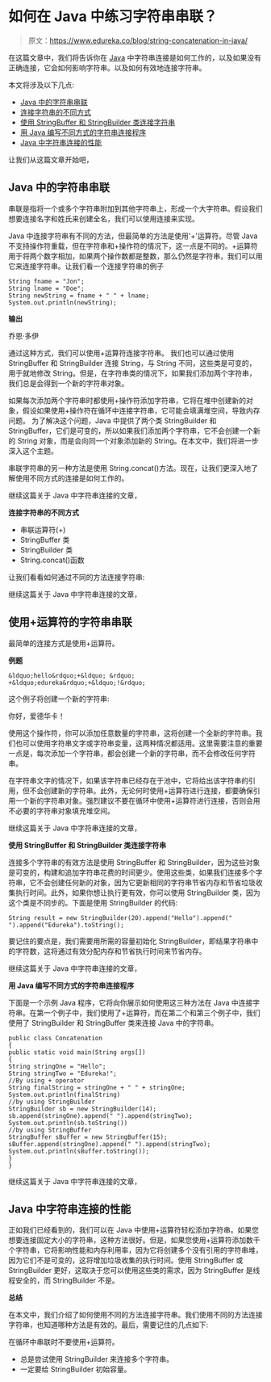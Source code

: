 # 如何在 Java 中练习字符串串联？

> 原文：<https://www.edureka.co/blog/string-concatenation-in-java/>

在这篇文章中，我们将告诉你在 [Java](https://www.edureka.co/blog/java-tutorial/) 中字符串连接是如何工作的，以及如果没有正确连接，它会如何影响字符串。以及如何有效地连接字符串。

本文将涉及以下几点:

*   [Java 中的字符串串联](#StringConcatenationinJava)
*   [连接字符串的不同方式](#DifferentwaystoConcatenateString)
*   [使用 StringBuffer 和 StringBuilder 类连接字符串](#ConcatenateStringusingStringBufferandStringBuilderclass)
*   [用 Java 编写不同方式的字符串连接程序](#ProgramForDifferentwaysofStringConcatenationinJava)
*   [Java 中字符串连接的性能](#PerformanceofStringconcatenationinJava)

让我们从这篇文章开始吧，

## **Java 中的字符串串联**

串联是指将一个或多个字符串附加到其他字符串上，形成一个大字符串。假设我们想要连接名字和姓氏来创建全名，我们可以使用连接来实现。

Java 中连接字符串有不同的方法，但最简单的方法是使用'+'运算符。尽管 Java 不支持操作符重载，但在字符串和+操作符的情况下，这一点是不同的。+运算符用于将两个数字相加，如果两个操作数都是整数，那么仍然是字符串，我们可以用它来连接字符串。让我们看一个连接字符串的例子

```
String fname = "Jon";
String lname = "Doe";
String newString = fname + " " + lname;
System.out.println(newString);

```

**输出**

乔恩·多伊

通过这种方式，我们可以使用+运算符连接字符串。 我们也可以通过使用 StringBuffer 和 StringBuilder 连接 String，与 String 不同，这些类是可变的，用于就地修改 String。但是，在字符串类的情况下，如果我们添加两个字符串，我们总是会得到一个新的字符串对象。

如果每次添加两个字符串时都使用+操作符添加字符串，它将在堆中创建新的对象，假设如果使用+操作符在循环中连接字符串，它可能会填满堆空间，导致内存问题。 为了解决这个问题，Java 中提供了两个类 StringBuilder 和 StringBuffer，它们是可变的，所以如果我们添加两个字符串，它不会创建一个新的 String 对象，而是会向同一个对象添加新的 String。在本文中，我们将进一步深入这个主题。

串联字符串的另一种方法是使用 String.concat()方法。现在，让我们更深入地了解使用不同方式的连接是如何工作的。

继续这篇关于 Java 中字符串连接的文章，

**连接字符串的不同方式**

*   串联运算符(+)
*   StringBuffer 类
*   StringBuilder 类
*   String.concat()函数

让我们看看如何通过不同的方法连接字符串:

继续这篇关于 Java 中字符串连接的文章，

## **使用+运算符的字符串串联**

最简单的连接方式是使用+运算符。

**例题**

```
&ldquo;hello&rdquo;+&ldquo; &rdquo; +&ldquo;edureka&rdquo;+&ldquo;!&rdquo;
```

这个例子将创建一个新的字符串:

你好，爱德华卡！

使用这个操作符，你可以添加任意数量的字符串，这将创建一个全新的字符串。我们也可以使用字符串文字或字符串变量，这两种情况都适用。这里需要注意的重要一点是，每次添加一个字符串，都会创建一个新的字符串，而不会修改任何字符串。

在字符串文字的情况下，如果该字符串已经存在于池中，它将给出该字符串的引用，但不会创建新的字符串。此外，无论何时使用+运算符进行连接，都要确保引用一个新的字符串对象。强烈建议不要在循环中使用+运算符进行连接，否则会用不必要的字符串对象填充堆空间。

继续这篇关于 Java 中字符串连接的文章，

**使用 StringBuffer 和 StringBuilder 类连接字符串**

连接多个字符串的有效方法是使用 StringBuffer 和 StringBuilder，因为这些对象是可变的，构建和追加字符串花费的时间更少。使用这些类，如果我们连接多个字符串，它不会创建任何新的对象，因为它更新相同的字符串节省内存和节省垃圾收集执行时间。此外，如果你想让执行更有效，你可以使用 StringBuilder 类，因为这个类是不同步的。下面是使用 StringBuilder 的代码:

```
String result = new StringBuilder(20).append("Hello").append(" ").append("Edureka").toString();
```

要记住的要点是，我们需要用所需的容量初始化 StringBuilder，即结果字符串中的字符数，这将通过有效分配内存和节省执行时间来节省内存。

继续这篇关于 Java 中字符串连接的文章，

**用 Java 编写不同方式的字符串连接程序**

下面是一个示例 Java 程序，它将向你展示如何使用这三种方法在 Java 中连接字符串。在第一个例子中，我们使用了+运算符，而在第二个和第三个例子中，我们使用了 StringBuilder 和 StringBuffer 类来连接 Java 中的字符串。

```
public class Concatenation
{
public static void main(String args[])
{
String stringOne = "Hello";
String stringTwo = "Edureka!";
//By using + operator
String finalString = stringOne + " " + stringOne;
System.out.println(finalString)
//by using StringBuilder
StringBuilder sb = new StringBuilder(14);
sb.append(stringOne).append(" ").append(stringTwo);
System.out.println(sb.toString())
//by using StringBuffer
StringBuffer sBuffer = new StringBuffer(15);
sBuffer.append(stringOne).append(" ").append(stringTwo);
System.out.println(sBuffer.toString());
}
}

```

继续这篇关于 Java 中字符串连接的文章，

## **Java 中字符串连接的性能**

正如我们已经看到的，我们可以在 Java 中使用+运算符轻松添加字符串。如果您想要连接固定大小的字符串，这种方法很好。但是，如果您使用+运算符添加数千个字符串，它将影响性能和内存利用率，因为它将创建多个没有引用的字符串堆，因为它们不是可变的，这将增加垃圾收集的执行时间。使用 StringBuffer 或 StringBuilder 更好，这取决于您可以使用这些类的需求，因为 StringBuffer 是线程安全的，而 StringBuilder 不是。

**总结**

在本文中，我们介绍了如何使用不同的方法连接字符串。我们使用不同的方法连接字符串，也知道哪种方法是有效的。最后，需要记住的几点如下:

在循环中串联时不要使用+运算符。

*   总是尝试使用 StringBuilder 来连接多个字符串。
*   一定要给 StringBuilder 初始容量。
